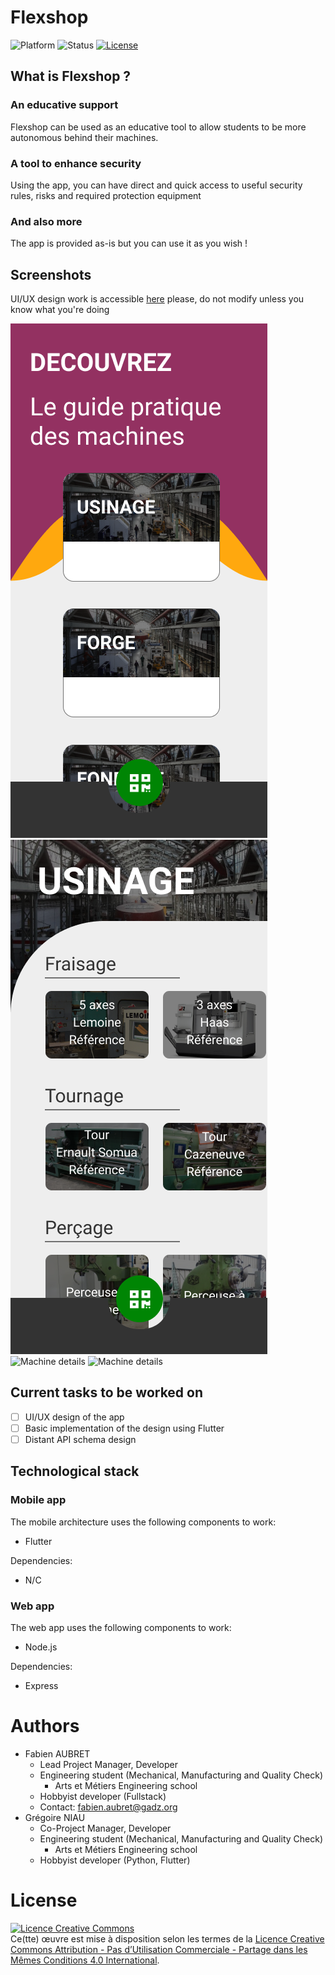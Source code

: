 # Flexshop
![Platform](https://img.shields.io/badge/platform-ios%20%7C%20android-%23969696?style=flat-square)
![Status](https://img.shields.io/badge/status-active-%234AC41D?style=flat-square)
[![License](https://img.shields.io/badge/License-CC%20NC%20BY%20SA-%23F37F40?style=flat-square)](http://creativecommons.org/licenses/by-nc-sa/4.0/)

## What is Flexshop ?
### An educative support
Flexshop can be used as an educative tool to allow students to be more autonomous behind their machines.
### A tool to enhance security
Using the app, you can have direct and quick access to useful security rules, risks and required protection equipment
### And also more
The app is provided as-is but you can use it as you wish !

## Screenshots
UI/UX design work is accessible [here](https://www.figma.com/file/ykqyS6IWuYLVC1BJwBoa2i/Application-ateliers?node-id=0%3A1) please, do not modify unless you know what you're doing

![Workshop listing](./design/exports/export_listing_ateliers.png)  ![Machine listing](./design/exports/export_listing_machine.png)  ![Machine details](./design/exports/export_détail_machine.png)  ![Machine details](./design/exports/export_détail_machine_2.png)

## Current tasks to be worked on
- [ ] UI/UX design of the app
- [ ] Basic implementation of the design using Flutter
- [ ] Distant API schema design

## Technological stack
### Mobile app
The mobile architecture uses the following components to work:
- Flutter

Dependencies:
- N/C
### Web app
The web app uses the following components to work:
- Node.js

Dependencies:
- Express

# Authors
- Fabien AUBRET
    - Lead Project Manager, Developer
    - Engineering student (Mechanical, Manufacturing and Quality Check)
        - Arts et Métiers Engineering school
    - Hobbyist developer (Fullstack)
    - Contact: [fabien.aubret@gadz.org](fabien.aubret@gmail.com)
- Grégoire NIAU
    - Co-Project Manager, Developer
    - Engineering student (Mechanical, Manufacturing and Quality Check)
        - Arts et Métiers Engineering school
    - Hobbyist developer (Python, Flutter)

# License
<a rel="license" href="http://creativecommons.org/licenses/by-nc-sa/4.0/"><img alt="Licence Creative Commons" style="border-width:0" src="https://i.creativecommons.org/l/by-nc-sa/4.0/88x31.png" /></a><br />Ce(tte) œuvre est mise à disposition selon les termes de la <a rel="license" href="http://creativecommons.org/licenses/by-nc-sa/4.0/">Licence Creative Commons Attribution - Pas d’Utilisation Commerciale - Partage dans les Mêmes Conditions 4.0 International</a>.